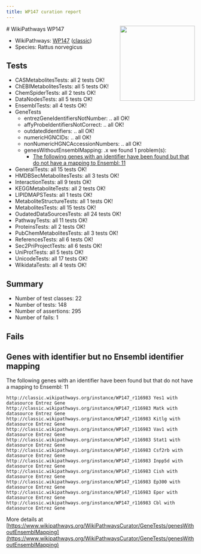 ```yaml
---
title: WP147 curation report
---
```


<img style="float: right; width: 200px" src="https://upload.wikimedia.org/wikipedia/commons/thumb/8/83/Wplogo_with_text_500.png/640px-Wplogo_with_text_500.png" />
# WikiPathways WP147

* WikiPathways: [WP147](https://wikipathways.org/pathways/WP147) ([classic](https://classic.wikipathways.org/instance/WP147))
* Species: Rattus norvegicus
## Tests
* CASMetabolitesTests: all 2 tests OK!
* ChEBIMetabolitesTests: all 5 tests OK!
* ChemSpiderTests: all 2 tests OK!
* DataNodesTests: all 5 tests OK!
* EnsemblTests: all 4 tests OK!
* GeneTests
    * entrezGeneIdentifiersNotNumber: .. all OK!
    * affyProbeIdentifiersNotCorrect: .. all OK!
    * outdatedIdentifiers: .. all OK!
    * numericHGNCIDs: .. all OK!
    * nonNumericHGNCAccessionNumbers: .. all OK!
    * genesWithoutEnsemblMapping: .x we found 1 problem(s):
        * [The following genes with an identifier have been found but that do not have a mapping to Ensembl: 11](#c4e5430e)
* GeneralTests: all 15 tests OK!
* HMDBSecMetabolitesTests: all 3 tests OK!
* InteractionTests: all 9 tests OK!
* KEGGMetaboliteTests: all 2 tests OK!
* LIPIDMAPSTests: all 1 tests OK!
* MetaboliteStructureTests: all 1 tests OK!
* MetabolitesTests: all 15 tests OK!
* OudatedDataSourcesTests: all 24 tests OK!
* PathwayTests: all 11 tests OK!
* ProteinsTests: all 2 tests OK!
* PubChemMetabolitesTests: all 3 tests OK!
* ReferencesTests: all 6 tests OK!
* Sec2PriProjectTests: all 6 tests OK!
* UniProtTests: all 5 tests OK!
* UnicodeTests: all 17 tests OK!
* WikidataTests: all 4 tests OK!


## Summary

* Number of test classes: 22
* Number of tests: 148
* Number of assertions: 295
* Number of fails: 1

## Fails

<a name="c4e5430e" />

## Genes with identifier but no Ensembl identifier mapping

The following genes with an identifier have been found but that do not have a mapping to Ensembl: 11
```
http://classic.wikipathways.org/instance/WP147_r116983 Yes1 with datasource Entrez Gene
http://classic.wikipathways.org/instance/WP147_r116983 Matk with datasource Entrez Gene
http://classic.wikipathways.org/instance/WP147_r116983 Kitlg with datasource Entrez Gene
http://classic.wikipathways.org/instance/WP147_r116983 Vav1 with datasource Entrez Gene
http://classic.wikipathways.org/instance/WP147_r116983 Stat1 with datasource Entrez Gene
http://classic.wikipathways.org/instance/WP147_r116983 Csf2rb with datasource Entrez Gene
http://classic.wikipathways.org/instance/WP147_r116983 Inpp5d with datasource Entrez Gene
http://classic.wikipathways.org/instance/WP147_r116983 Cish with datasource Entrez Gene
http://classic.wikipathways.org/instance/WP147_r116983 Ep300 with datasource Entrez Gene
http://classic.wikipathways.org/instance/WP147_r116983 Epor with datasource Entrez Gene
http://classic.wikipathways.org/instance/WP147_r116983 Cbl with datasource Entrez Gene
```

More details at [https://www.wikipathways.org/WikiPathwaysCurator/GeneTests/genesWithoutEnsemblMapping](https://www.wikipathways.org/WikiPathwaysCurator/GeneTests/genesWithoutEnsemblMapping)

